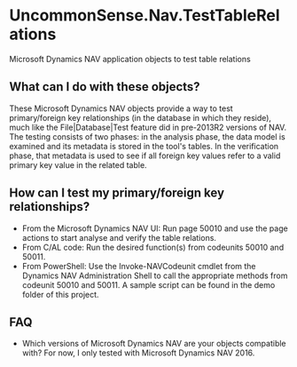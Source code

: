 # UncommonSense.Nav.TestTableRelations
Microsoft Dynamics NAV application objects to test table relations

## What can I do with these objects?
These Microsoft Dynamics NAV objects provide a way to test primary/foreign key relationships (in the database in which they reside), much like the File|Database|Test feature did in pre-2013R2 versions of NAV. The testing consists of two phases: in the analysis phase, the data model is examined and its metadata is stored in the tool's tables. In the verification phase, that metadata is used to see if all foreign key values refer to a valid primary key value in the related table. 

## How can I test my primary/foreign key relationships?
- From the Microsoft Dynamics NAV UI: Run page 50010 and use the page actions to start analyse and verify the table relations.
- From C/AL code: Run the desired function(s) from codeunits 50010 and 50011.
- From PowerShell: Use the Invoke-NAVCodeunit cmdlet from the Dynamics NAV Administration Shell to call the appropriate methods from codeunit 50010 and 50011. A sample script can be found in the demo folder of this project.

## FAQ
- Which versions of Microsoft Dynamics NAV are your objects compatible with? For now, I only tested with Microsoft Dynamics NAV 2016.
